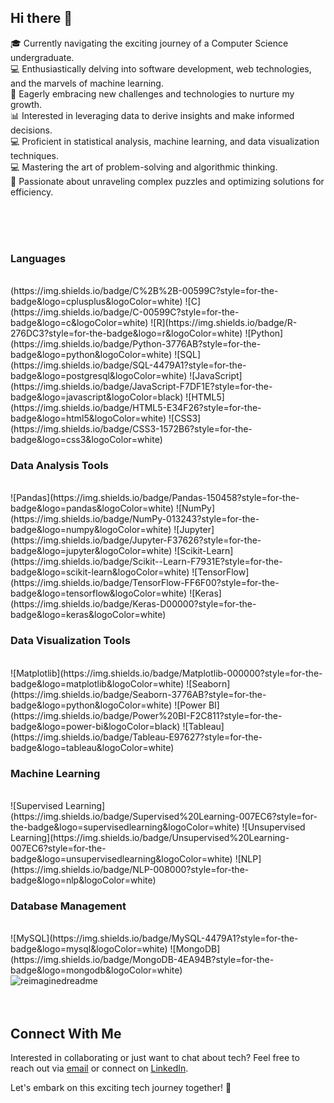 ## Hi there 👋

<!--
**aditi-singh-21/aditi-singh-21** is a ✨ _special_ ✨ repository because its `README.md` (this file) appears on your GitHub profile.

Here are some ideas to get you started:
-->
 🎓 Currently navigating the exciting journey of a Computer Science undergraduate.<br>
 💻 Enthusiastically delving into software development, web technologies, and the marvels of machine learning.<br>
🌱 Eagerly embracing new challenges and technologies to nurture my growth.<br>
 📊 Interested in leveraging data to derive insights and make informed decisions.<br>
 💻 Proficient in statistical analysis, machine learning, and data visualization techniques.<br>
 💻 Mastering the art of problem-solving and algorithmic thinking.<br>
 🌟 Passionate about unraveling complex puzzles and optimizing solutions for efficiency.<br>

<br>
<br>
<br>

<div>
 <h3>Languages</h3>
 <br>
(https://img.shields.io/badge/C%2B%2B-00599C?style=for-the-badge&logo=cplusplus&logoColor=white)
![C](https://img.shields.io/badge/C-00599C?style=for-the-badge&logo=c&logoColor=white)
![R](https://img.shields.io/badge/R-276DC3?style=for-the-badge&logo=r&logoColor=white)
![Python](https://img.shields.io/badge/Python-3776AB?style=for-the-badge&logo=python&logoColor=white)
![SQL](https://img.shields.io/badge/SQL-4479A1?style=for-the-badge&logo=postgresql&logoColor=white)
![JavaScript](https://img.shields.io/badge/JavaScript-F7DF1E?style=for-the-badge&logo=javascript&logoColor=black)
![HTML5](https://img.shields.io/badge/HTML5-E34F26?style=for-the-badge&logo=html5&logoColor=white)
![CSS3](https://img.shields.io/badge/CSS3-1572B6?style=for-the-badge&logo=css3&logoColor=white)
<br>
<h3>Data Analysis Tools</h3>
<br>
![Pandas](https://img.shields.io/badge/Pandas-150458?style=for-the-badge&logo=pandas&logoColor=white)
![NumPy](https://img.shields.io/badge/NumPy-013243?style=for-the-badge&logo=numpy&logoColor=white)
![Jupyter](https://img.shields.io/badge/Jupyter-F37626?style=for-the-badge&logo=jupyter&logoColor=white)
![Scikit-Learn](https://img.shields.io/badge/Scikit--Learn-F7931E?style=for-the-badge&logo=scikit-learn&logoColor=white)
![TensorFlow](https://img.shields.io/badge/TensorFlow-FF6F00?style=for-the-badge&logo=tensorflow&logoColor=white)
![Keras](https://img.shields.io/badge/Keras-D00000?style=for-the-badge&logo=keras&logoColor=white)
<br>
<h3>Data Visualization Tools</h3>
<br>
![Matplotlib](https://img.shields.io/badge/Matplotlib-000000?style=for-the-badge&logo=matplotlib&logoColor=white)
![Seaborn](https://img.shields.io/badge/Seaborn-3776AB?style=for-the-badge&logo=python&logoColor=white)
![Power BI](https://img.shields.io/badge/Power%20BI-F2C811?style=for-the-badge&logo=power-bi&logoColor=black)
![Tableau](https://img.shields.io/badge/Tableau-E97627?style=for-the-badge&logo=tableau&logoColor=white)
<br>
<h3>Machine Learning</h3>
<br>
![Supervised Learning](https://img.shields.io/badge/Supervised%20Learning-007EC6?style=for-the-badge&logo=supervisedlearning&logoColor=white)
![Unsupervised Learning](https://img.shields.io/badge/Unsupervised%20Learning-007EC6?style=for-the-badge&logo=unsupervisedlearning&logoColor=white)
![NLP](https://img.shields.io/badge/NLP-008000?style=for-the-badge&logo=nlp&logoColor=white)
<br>
<h3>Database Management</h3>
<br>
![MySQL](https://img.shields.io/badge/MySQL-4479A1?style=for-the-badge&logo=mysql&logoColor=white)
![MongoDB](https://img.shields.io/badge/MongoDB-4EA94B?style=for-the-badge&logo=mongodb&logoColor=white)
<br>

 
 </div>
<img src="https://myreadme.vercel.app/api/embed/aditi-singh-21?panels=userstatistics,toprepositories,toplanguages,commitgraph" alt="reimaginedreadme" />

<br>
<br>
<br>

## Connect With Me

Interested in collaborating or just want to chat about tech? Feel free to reach out via [email](aditisinghrk906@gmail.com) or connect on [LinkedIn](www.linkedin.com/in/aditi-singh21).

Let's embark on this exciting tech journey together! 🚀
